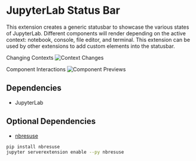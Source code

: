 # JupyterLab Status Bar

This extension creates a generic statusbar to showcase the various states of JupyterLab. Different components will render depending on the active context: notebook, console, file editor, and terminal. This extension can be used by other
extensions to add custom elements into the statusbar.

Changing Contexts
![Context Changes](http://g.recordit.co/OndGalRjws.gif)

Component Interactions
![Component Previews](http://g.recordit.co/jT0NA6D9c9.gif)

## Dependencies

- JupyterLab

## Optional Dependencies

- [nbresuse](https://github.com/yuvipanda/nbresuse)

```bash
pip install nbresuse
jupyter serverextension enable --py nbresuse
```
